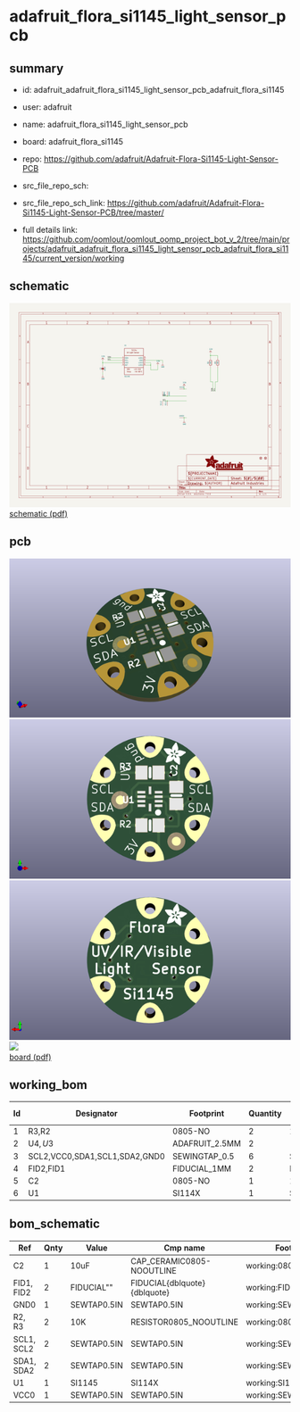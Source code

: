 # adafruit_flora_si1145_light_sensor_pcb
 
## summary 
* id: adafruit_adafruit_flora_si1145_light_sensor_pcb_adafruit_flora_si1145
* user: adafruit
* name: adafruit_flora_si1145_light_sensor_pcb
* board: adafruit_flora_si1145
* repo: https://github.com/adafruit/Adafruit-Flora-Si1145-Light-Sensor-PCB



* src_file_repo_sch: 
* src_file_repo_sch_link: https://github.com/adafruit/Adafruit-Flora-Si1145-Light-Sensor-PCB/tree/master/
* full details link: https://github.com/oomlout/oomlout_oomp_project_bot_v_2/tree/main/projects/adafruit_adafruit_flora_si1145_light_sensor_pcb_adafruit_flora_si1145/current_version/working  

## schematic  
![](working_schematic_600.png)  
[schematic (pdf)](working_schematic.pdf)  

## pcb  
![](working_3d_600.png) 
![](working_3d_front_600.png)  
![](working_3d_back_600.png)  
![](working_600.png)  
[board (pdf)](working.pdf)  

## working_bom
| Id | Designator | Footprint | Quantity | Designation | Supplier and ref |  | None | 
| --- | --- | --- | --- | --- | --- | --- | --- | 
| 1 | R3,R2 | 0805-NO | 2 | 10K |  |  | [''] | 
| 2 | U$4,U$3 | ADAFRUIT_2.5MM | 2 |  |  |  | [''] | 
| 3 | SCL2,VCC0,SDA1,SCL1,SDA2,GND0 | SEWINGTAP_0.5 | 6 | SEWTAP0.5IN |  |  | [''] | 
| 4 | FID2,FID1 | FIDUCIAL_1MM | 2 | FIDUCIAL" |  |  | [''] | 
| 5 | C2 | 0805-NO | 1 | 10uF |  |  | [''] | 
| 6 | U1 | SI114X | 1 | SI1145 |  |  | [''] | 


## bom_schematic
| Ref | Qnty | Value | Cmp name | Footprint | Description | Vendor | DNP | 
| --- | --- | --- | --- | --- | --- | --- | --- | 
| C2 | 1 | 10uF | CAP_CERAMIC0805-NOOUTLINE | working:0805-NO |  |  |  | 
| FID1, FID2 | 2 | FIDUCIAL"" | FIDUCIAL{dblquote}{dblquote} | working:FIDUCIAL_1MM |  |  |  | 
| GND0 | 1 | SEWTAP0.5IN | SEWTAP0.5IN | working:SEWINGTAP_0.5 |  |  |  | 
| R2, R3 | 2 | 10K | RESISTOR0805_NOOUTLINE | working:0805-NO |  |  |  | 
| SCL1, SCL2 | 2 | SEWTAP0.5IN | SEWTAP0.5IN | working:SEWINGTAP_0.5 |  |  |  | 
| SDA1, SDA2 | 2 | SEWTAP0.5IN | SEWTAP0.5IN | working:SEWINGTAP_0.5 |  |  |  | 
| U1 | 1 | SI1145 | SI114X | working:SI114X |  |  |  | 
| VCC0 | 1 | SEWTAP0.5IN | SEWTAP0.5IN | working:SEWINGTAP_0.5 |  |  |  | 



